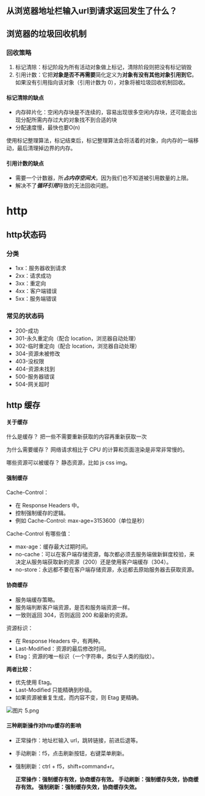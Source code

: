 ## 从浏览器地址栏输入url到请求返回发生了什么？

## 浏览器的垃圾回收机制

### 回收策略

1. 标记清除：标记阶段为所有活动对象做上标记，清除阶段则把没有标记销毁
2. 引用计数：它把**对象是否不再需要**简化定义为**对象有没有其他对象引用到它**。如果没有引用指向该对象（引用计数为 0），对象将被垃圾回收机制回收。

#### 标记清除的缺点

- 内存碎片化：空闲内存块是不连续的，容易出现很多空闲内存块，还可能会出现分配所需内存过大的对象找不到合适的块
- 分配速度慢，最快也要O(n)

使用标记整理算法，标记结束后，标记整理算法会将活着的对象，向内存的一端移动，最后清理掉边界的内存。

#### 引用计数的缺点

- 需要一个计数器，所***占内存空间大***，因为我们也不知道被引用数量的上限。
- 解决不了***循环引用***导致的无法回收问题。



# http

## http状态码

### 分类

- 1xx：服务器收到请求
- 2xx：请求成功
- 3xx：重定向
- 4xx：客户端错误
- 5xx：服务端错误

### 常见的状态码

- 200-成功
- 301-永久重定向（配合 location，浏览器自动处理）
- 302-临时重定向（配合 location，浏览器自动处理）
- 304-资源未被修改
- 403-没权限
- 404-资源未找到
- 500-服务器错误
- 504-网关超时

## http 缓存

#### 关于缓存

什么是缓存？ 把一些不需要重新获取的内容再重新获取一次

为什么需要缓存？ 网络请求相比于 CPU 的计算和页面渲染是非常非常慢的。

哪些资源可以被缓存？ 静态资源，比如 js css img。

#### 强制缓存

Cache-Control：

- 在 Response Headers 中。
- 控制强制缓存的逻辑。
- 例如 Cache-Control: max-age=3153600（单位是秒）

Cache-Control 有哪些值：

- max-age：缓存最大过期时间。
- no-cache：可以在客户端存储资源，每次都必须去服务端做新鲜度校验，来决定从服务端获取新的资源（200）还是使用客户端缓存（304）。
- no-store：永远都不要在客户端存储资源，永远都去原始服务器去获取资源。

#### 协商缓存

- 服务端缓存策略。
- 服务端判断客户端资源，是否和服务端资源一样。
- 一致则返回 304，否则返回 200 和最新的资源。

资源标识：

- 在 Response Headers 中，有两种。
- Last-Modified：资源的最后修改时间。
- Etag：资源的唯一标识（一个字符串，类似于人类的指纹）。

**两者比较：**

- 优先使用 Etag。
- Last-Modified 只能精确到秒级。
- 如果资源被重复生成，而内容不变，则 Etag 更精确。

![图片 5.png](https://p3-juejin.byteimg.com/tos-cn-i-k3u1fbpfcp/b74c746d1459403382fd0bbc1d96aeca~tplv-k3u1fbpfcp-zoom-in-crop-mark:4536:0:0:0.awebp)

#### 三种刷新操作对http缓存的影响

- 正常操作：地址栏输入 url，跳转链接，前进后退等。

- 手动刷新：f5，点击刷新按钮，右键菜单刷新。

- 强制刷新：ctrl + f5，shift+command+r。

  **正常操作：强制缓存有效，协商缓存有效。** **手动刷新：强制缓存失效，协商缓存有效。** **强制刷新：强制缓存失效，协商缓存失效。**

